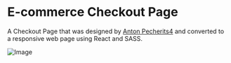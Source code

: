 # E-commerce Checkout Page
A Checkout Page that was designed by [Anton Pecherits4](https://twitter.com/pecherits4) and converted to a responsive web page using React and SASS.

![Image](https://d1ukwyn8ipd9ce.cloudfront.net/images/2x/daily-ui-02-checkout-k9.png)